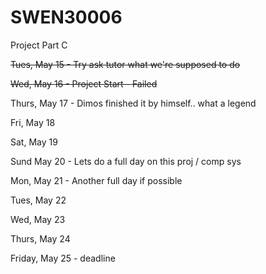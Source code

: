 # SWEN30006
Project Part C

<strike> Tues, May 15 - Try ask tutor what we're supposed to do </strike>

<strike> Wed, May 16 - Project Start - Failed </strike>

Thurs, May 17 - Dimos finished it by himself.. what a legend

Fri, May 18

Sat, May 19 

Sund May 20 - Lets do a full day on this proj / comp sys

Mon, May 21 - Another full day if possible

Tues, May 22 

Wed, May 23

Thurs, May 24

Friday, May 25 - deadline

